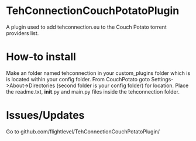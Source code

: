 TehConnectionCouchPotatoPlugin
==============================

A plugin used to add tehconnection.eu to the Couch Potato torrent providers list.


How-to install
===========
Make an folder named tehconnection in your custom_plugins folder which is is located within your config folder. From CouchPotato goto Settings->About->Directories (second folder is your config folder) for location. Place the readme.txt, __init__.py and main.py files inside the tehconnection folder.


Issues/Updates
===========
Go to github.com/flightlevel/TehConnectionCouchPotatoPlugin/


